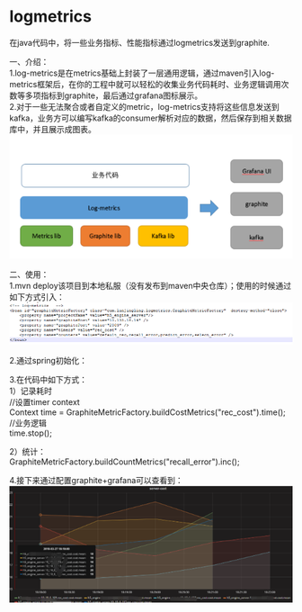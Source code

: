 # logmetrics
在java代码中，将一些业务指标、性能指标通过logmetrics发送到graphite.

一、介绍：</br>
1.log-metrics是在metrics基础上封装了一层通用逻辑，通过maven引入log-metrics框架后，在你的工程中就可以轻松的收集业务代码耗时、业务逻辑调用次数等多项指标到graphite，最后通过grafana图标展示。</br>
2.对于一些无法聚合或者自定义的metric，log-metrics支持将这些信息发送到kafka，业务方可以编写kafka的consumer解析对应的数据，然后保存到相关数据库中，并且展示成图表。
![logmetrics](https://raw.githubusercontent.com/lanjingling/logmetrics/master/arc.png)

二、使用：</br>
1.mvn deploy该项目到本地私服（没有发布到maven中央仓库）；使用的时候通过如下方式引入：</br>
![logmetrics-graphite](https://raw.githubusercontent.com/lanjingling/logmetrics/master/maven.png)

2.通过spring初始化：</br>
<!-- log-metrics   --> 
<bean id="graphiteMetricFactory" class="com.lanjingling.logmetrics.GraphiteMetricFactory"  destroy-method="close"> 
	<property name="projectName" value="h5_engine_server"/> 
	<property name="graphiteHost" value="10.135.16.14" />
	<property name="graphitePort" value="2003" />
	<property name="timers" value="rec_cost" />
	<property name="counters" value="default_rec,recall_error,predict_error,select_error" />
</bean>

3.在代码中如下方式：</br>
1）记录耗时</br>
//设置timer context</br>
Context time = GraphiteMetricFactory.buildCostMetrics("rec_cost").time();</br>
//业务逻辑</br>
time.stop();</br>

2）统计：</br>
GraphiteMetricFactory.buildCountMetrics("recall_error").inc();</br>

4.接下来通过配置graphite+grafana可以查看到：</br>
![logmetrics-graphite](https://raw.githubusercontent.com/lanjingling/logmetrics/master/cost.png)